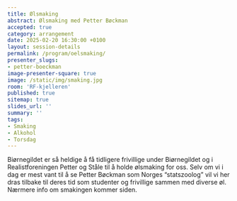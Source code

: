 ```yaml
---
title: Ølsmaking
abstract: Ølsmaking med Petter Bøckman
accepted: true
category: arrangement
date: 2025-02-20 16:30:00 +0100
layout: session-details
permalink: /program/oelsmaking/
presenter_slugs:
- petter-boeckman
image-presenter-square: true
image: /static/img/smaking.jpg
room: 'RF-kjelleren'
published: true
sitemap: true
slides_url: ''
summary: ''
tags:
- Smaking
- Alkohol
- Torsdag
---
```


Biørnegildet er så heldige å få tidligere frivillige under Biørnegildet og i Realistforeningen Petter og Ståle til å holde ølsmaking for oss. Selv om vi i dag er mest vant til å se Petter Bøckman som Norges “statszoolog” vil vi her dras tilbake til deres tid som studenter og frivillige sammen med diverse øl. Nærmere info om smakingen kommer siden.
